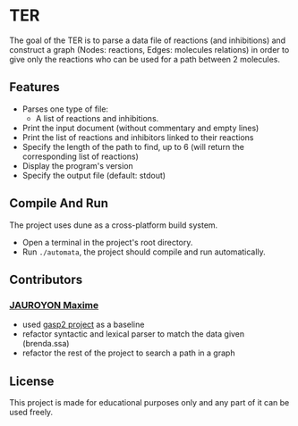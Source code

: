 # TER

The goal of the TER is to parse a data file of reactions (and inhibitions)
and construct a graph (Nodes: reactions, Edges: molecules relations)
in order to give only the reactions who can be used for a path between 2 molecules.


## Features

- Parses one type of file:
	- A list of reactions and inhibitions.
- Print the input document (without commentary and empty lines)
- Print the list of reactions and inhibitors linked to their reactions
- Specify the length of the path to find, up to 6 (will return the corresponding list of reactions)
- Display the program's version
- Specify the output file (default: stdout)

## Compile And Run

The project uses dune as a cross-platform build system.

- Open a terminal in the project's root directory.
- Run `./automata`, the project should compile and run automatically.

## Contributors

### [JAUROYON Maxime](https://github.com/Maxime-Jauroyon)

- used [gasp2 project](https://github.com/Maxime-Jauroyon/Univ-Gasp2) as a baseline
- refactor syntactic and lexical parser to match the data given (brenda.ssa)
- refactor the rest of the project to search a path in a graph 

## License

This project is made for educational purposes only and any part of it can be used freely.
